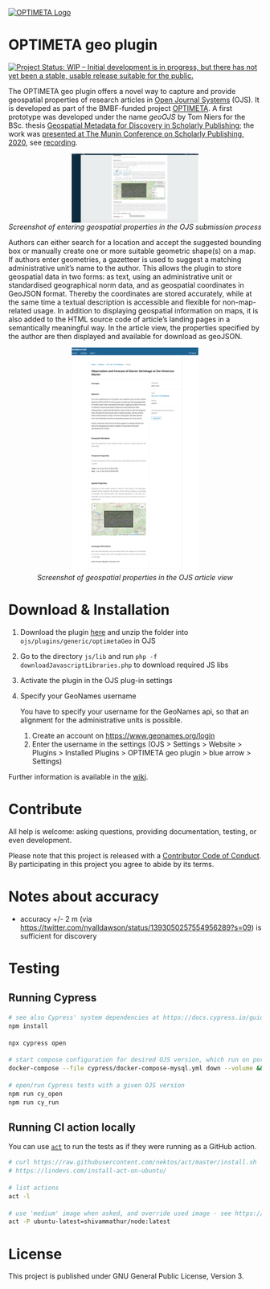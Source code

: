 [![OPTIMETA Logo](https://projects.tib.eu/fileadmin/_processed_/e/8/csm_Optimeta_Logo_web_98c26141b1.png)](https://projects.tib.eu/optimeta/en/)

# OPTIMETA geo plugin

[![Project Status: WIP – Initial development is in progress, but there has not yet been a stable, usable release suitable for the public.](https://www.repostatus.org/badges/latest/wip.svg)](https://www.repostatus.org/#wip)

The OPTIMETA geo plugin offers a novel way to capture and provide geospatial properties of research articles in [Open Journal Systems](https://pkp.sfu.ca/ojs/) (OJS).
It is developed as part of the BMBF-funded project [OPTIMETA](https://projects.tib.eu/optimeta/en/).
A first prototype was developed under the name *geoOJS* by Tom Niers for the BSc. thesis [Geospatial Metadata for Discovery in Scholarly Publishing](http://nbn-resolving.de/urn:nbn:de:hbz:6-69029469735); the work was [presented at The Munin Conference on Scholarly Publishing, 2020](https://doi.org/10.7557/5.5590), see [recording](https://youtu.be/-Lc9AjHq_AY).

<div style="text-align:center">
<img src="screenshots/SubmissionView.png" alt="Alt-Text" title="Screenshot of entering geospatial properties in the OJS submission process" width="50%" align="middle"/>
<br/>
<em>Screenshot of entering geospatial properties in the OJS submission process</em>
</div>

Authors can either search for a location and accept the suggested bounding box or manually create one or more suitable geometric shape(s) on a map.
If authors enter geometries, a gazetteer is used to suggest a matching administrative unit’s name to the author.
This allows the plugin to store geospatial data in two forms: as text, using an administrative unit or standardised geographical norm data, and as geospatial coordinates in GeoJSON format.
Thereby the coordinates are stored accurately, while at the same time a textual description is accessible and flexible for non-map-related usage.
In addition to displaying geospatial information on maps, it is also added to the HTML source code of article’s landing pages in a semantically meaningful way.
In the article view, the properties specified by the author are then displayed and available for download as geoJSON.

<div style="text-align:center">
<img src="screenshots/ArticleView.png" alt="screenshot of geo plugin" title="Screenshot of geospatial properties in the OJS article view" width="50%" align="middle"/>
<br/>
<em>Screenshot of geospatial properties in the OJS article view</em>
</div>

# Download & Installation

1. Download the plugin [here](https://github.com/TIBHannover/optimetaGeo/) and unzip the folder into `ojs/plugins/generic/optimetaGeo` in OJS
1. Go to the directory `js/lib` and run `php -f downloadJavascriptLibraries.php` to download required JS libs
1. Activate the plugin in the OJS plug-in settings
1. Specify your GeoNames username

   You have to specify your username for the GeoNames api, so that an alignment for the administrative units is possible.

   1. Create an account on <https://www.geonames.org/login>
   1. Enter the username in the settings (OJS > Settings > Website > Plugins > Installed Plugins > OPTIMETA geo plugin > blue arrow > Settings)

Further information is available in the [wiki](https://github.com/tnier01/geoOJS/wiki).

# Contribute

All help is welcome: asking questions, providing documentation, testing, or even development.

Please note that this project is released with a [Contributor Code of Conduct](CONDUCT.md).
By participating in this project you agree to abide by its terms.

# Notes about accuracy

- accuracy +/- 2 m (via https://twitter.com/nyalldawson/status/1393050257554956289?s=09) is sufficient for discovery

# Testing

## Running Cypress

```bash
# see also Cypress' system dependencies at https://docs.cypress.io/guides/getting-started/installing-cypress#Advanced-Installation
npm install

npx cypress open

# start compose configuration for desired OJS version, which run on ports 9xxx where "xxx" is the version string of OJS, e.g., 9330
docker-compose --file cypress/docker-compose-mysql.yml down --volume && OJS_VERSION=3_3_0-11 docker-compose --file cypress/docker-compose-mysql.yml up

# open/run Cypress tests with a given OJS version
npm run cy_open
npm run cy_run
```

## Running CI action locally

You can use [`act`](https://github.com/nektos/act) to run the tests as if they were running as a GitHub action.

```bash
# curl https://raw.githubusercontent.com/nektos/act/master/install.sh | sudo bash 
# https://lindevs.com/install-act-on-ubuntu/

# list actions
act -l

# use 'medium' image when asked, and override used image - see https://github.com/shivammathur/setup-php#local-testing-setup
act -P ubuntu-latest=shivammathur/node:latest
```

# License

This project is published under GNU General Public License, Version 3.
